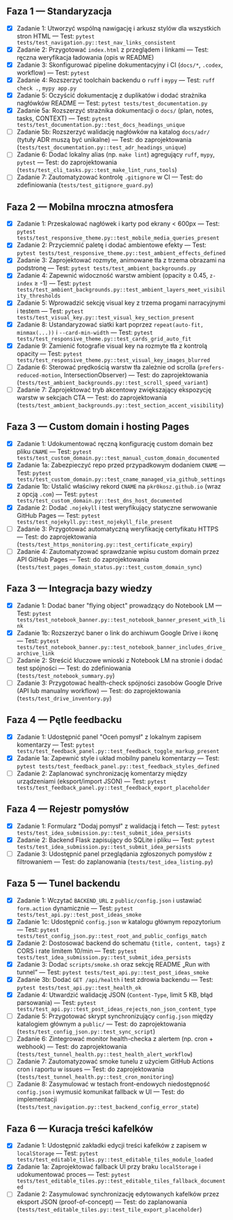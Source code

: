 ## Faza 1 — Standaryzacja
- [x] Zadanie 1: Utworzyć wspólną nawigację i arkusz stylów dla wszystkich stron HTML — Test: `pytest tests/test_navigation.py::test_nav_links_consistent`
- [x] Zadanie 2: Przygotować `index.html` z przeglądem i linkami — Test: ręczna weryfikacja ładowania (opis w README)
- [x] Zadanie 3: Skonfigurować pipeline dokumentacyjny i CI (`docs/*`, `.codex`, workflow) — Test: `pytest`
- [x] Zadanie 4: Rozszerzyć toolchain backendu o `ruff` i `mypy` — Test: `ruff check .`, `mypy app.py`
- [x] Zadanie 5: Oczyścić dokumentację z duplikatów i dodać strażnika nagłówków README — Test: `pytest tests/test_documentation.py`
- [x] Zadanie 5a: Rozszerzyć strażnika dokumentacji o `docs/` (plan, notes, tasks, CONTEXT) — Test: `pytest tests/test_documentation.py::test_docs_headings_unique`
- [ ] Zadanie 5b: Rozszerzyć walidację nagłówków na katalog `docs/adr/` (tytuły ADR muszą być unikalne) — Test: do zaprojektowania (`tests/test_documentation.py::test_adr_headings_unique`)
- [ ] Zadanie 6: Dodać lokalny alias (np. `make lint`) agregujący `ruff`, `mypy`, `pytest` — Test: do zaprojektowania (`tests/test_cli_tasks.py::test_make_lint_runs_tools`)
- [ ] Zadanie 7: Zautomatyzować kontrolę `.gitignore` w CI — Test: do zdefiniowania (`tests/test_gitignore_guard.py`)

## Faza 2 — Mobilna mroczna atmosfera
- [x] Zadanie 1: Przeskalować nagłówek i karty pod ekrany < 600px — Test: `pytest tests/test_responsive_theme.py::test_mobile_media_queries_present`
- [x] Zadanie 2: Przyciemnić paletę i dodać ambientowe efekty — Test: `pytest tests/test_responsive_theme.py::test_ambient_effects_defined`
- [x] Zadanie 3: Zaprojektować rozmyte, animowane tła z trzema obrazami na podstronę — Test: `pytest tests/test_ambient_backgrounds.py`
- [x] Zadanie 4: Zapewnić widoczność warstw ambient (opacity ≥ 0.45, `z-index` ≥ -1) — Test: `pytest tests/test_ambient_backgrounds.py::test_ambient_layers_meet_visibility_thresholds`
- [x] Zadanie 5: Wprowadzić sekcję visual key z trzema progami narracyjnymi i testem — Test: `pytest tests/test_visual_key.py::test_visual_key_section_present`
- [x] Zadanie 8: Ustandaryzować siatki kart poprzez `repeat(auto-fit, minmax(...))` i `--card-min-width` — Test: `pytest tests/test_responsive_theme.py::test_cards_grid_auto_fit`
- [x] Zadanie 9: Zamienić fotografie visual key na rozmyte tła z kontrolą opacity — Test: `pytest tests/test_responsive_theme.py::test_visual_key_images_blurred`
- [ ] Zadanie 6: Sterować prędkością warstw tła zależnie od scrolla (`prefers-reduced-motion`, IntersectionObserver) — Test: do zaprojektowania (`tests/test_ambient_backgrounds.py::test_scroll_speed_variant`)
- [ ] Zadanie 7: Zaprojektować tryb akcentowy zwiększający ekspozycję warstw w sekcjach CTA — Test: do zaprojektowania (`tests/test_ambient_backgrounds.py::test_section_accent_visibility`)

## Faza 3 — Custom domain i hosting Pages
- [x] Zadanie 1: Udokumentować ręczną konfigurację custom domain bez pliku `CNAME` — Test: `pytest tests/test_custom_domain.py::test_manual_custom_domain_documented`
- [x] Zadanie 1a: Zabezpieczyć repo przed przypadkowym dodaniem `CNAME` — Test: `pytest tests/test_custom_domain.py::test_cname_managed_via_github_settings`
- [x] Zadanie 1b: Ustalić właściwy rekord `CNAME` na `pkr0kosz.github.io` (wraz z opcją `.com`) — Test: `pytest tests/test_custom_domain.py::test_dns_host_documented`
- [x] Zadanie 2: Dodać `.nojekyll` i test weryfikujący statyczne serwowanie GitHub Pages — Test: `pytest tests/test_nojekyll.py::test_nojekyll_file_present`
- [ ] Zadanie 3: Przygotować automatyczną weryfikację certyfikatu HTTPS — Test: do zaprojektowania (`tests/test_https_monitoring.py::test_certificate_expiry`)
- [ ] Zadanie 4: Zautomatyzować sprawdzanie wpisu custom domain przez API GitHub Pages — Test: do zaprojektowania (`tests/test_pages_domain_status.py::test_custom_domain_sync`)

## Faza 3 — Integracja bazy wiedzy
- [x] Zadanie 1: Dodać baner "flying object" prowadzący do Notebook LM — Test: `pytest tests/test_notebook_banner.py::test_notebook_banner_present_with_link`
- [x] Zadanie 1b: Rozszerzyć baner o link do archiwum Google Drive i ikonę — Test: `pytest tests/test_notebook_banner.py::test_notebook_banner_includes_drive_archive_link`
- [ ] Zadanie 2: Streścić kluczowe wnioski z Notebook LM na stronie i dodać test spójności — Test: do zdefiniowania (`tests/test_notebook_summary.py`)
- [ ] Zadanie 3: Przygotować health-check spójności zasobów Google Drive (API lub manualny workflow) — Test: do zaprojektowania (`tests/test_drive_inventory.py`)

## Faza 4 — Pętle feedbacku
- [x] Zadanie 1: Udostępnić panel "Oceń pomysł" z lokalnym zapisem komentarzy — Test: `pytest tests/test_feedback_panel.py::test_feedback_toggle_markup_present`
- [x] Zadanie 1a: Zapewnić style i układ mobilny panelu komentarzy — Test: `pytest tests/test_feedback_panel.py::test_feedback_styles_defined`
- [ ] Zadanie 2: Zaplanować synchronizację komentarzy między urządzeniami (eksport/import JSON) — Test: `pytest tests/test_feedback_panel.py::test_feedback_export_placeholder`

## Faza 4 — Rejestr pomysłów
- [x] Zadanie 1: Formularz "Dodaj pomysł" z walidacją i fetch — Test: `pytest tests/test_idea_submission.py::test_submit_idea_persists`
- [x] Zadanie 2: Backend Flask zapisujący do SQLite i pliku — Test: `pytest tests/test_idea_submission.py::test_submit_idea_persists`
- [ ] Zadanie 3: Udostępnić panel przeglądania zgłoszonych pomysłów z filtrowaniem — Test: do zaplanowania (`tests/test_idea_listing.py`)

## Faza 5 — Tunel backendu
- [x] Zadanie 1: Wczytać `BACKEND_URL` z `public/config.json` i ustawiać `form.action` dynamicznie — Test: `pytest tests/test_api.py::test_post_ideas_smoke`
- [x] Zadanie 1c: Udostępnić `config.json` w katalogu głównym repozytorium — Test: `pytest tests/test_config_json.py::test_root_and_public_configs_match`
- [x] Zadanie 2: Dostosować backend do schematu `{title, content, tags}` z CORS i rate limitem 10/min — Test: `pytest tests/test_idea_submission.py::test_submit_idea_persists`
- [x] Zadanie 3: Dodać `scripts/smoke.sh` oraz sekcję README „Run with tunnel” — Test: `pytest tests/test_api.py::test_post_ideas_smoke`
- [x] Zadanie 3b: Dodać `GET /api/health` i test zdrowia backendu — Test: `pytest tests/test_api.py::test_health_ok`
- [x] Zadanie 4: Utwardzić walidację JSON (`Content-Type`, limit 5 KB, błąd parsowania) — Test: `pytest tests/test_api.py::test_post_ideas_rejects_non_json_content_type`
- [ ] Zadanie 5: Przygotować skrypt synchronizujący `config.json` między katalogiem głównym a `public/` — Test: do zaprojektowania (`tests/test_config_json.py::test_sync_script`)
- [ ] Zadanie 6: Zintegrować monitor health-checka z alertem (np. cron + webhook) — Test: do zaprojektowania (`tests/test_tunnel_health.py::test_health_alert_workflow`)
- [ ] Zadanie 7: Zautomatyzować smoke tunelu z użyciem GitHub Actions cron i raportu w issues — Test: do zaprojektowania (`tests/test_tunnel_health.py::test_cron_monitoring`)
- [ ] Zadanie 8: Zasymulować w testach front-endowych niedostępność `config.json` i wymusić komunikat fallback w UI — Test: do implementacji (`tests/test_navigation.py::test_backend_config_error_state`)

## Faza 6 — Kuracja treści kafelków
- [x] Zadanie 1: Udostępnić zakładki edycji treści kafelków z zapisem w `localStorage` — Test: `pytest tests/test_editable_tiles.py::test_editable_tiles_module_loaded`
- [x] Zadanie 1a: Zaprojektować fallback UI przy braku `localStorage` i udokumentować proces — Test: `pytest tests/test_editable_tiles.py::test_editable_tiles_fallback_documented`
- [ ] Zadanie 2: Zasymulować synchronizację edytowanych kafelków przez eksport JSON (proof-of-concept) — Test: do zaplanowania (`tests/test_editable_tiles.py::test_tile_export_placeholder`)
